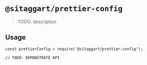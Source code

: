 # `@sitaggart/prettier-config`

> TODO: description

## Usage

```
const prettierConfig = require('@sitaggart/prettier-config');

// TODO: DEMONSTRATE API
```
